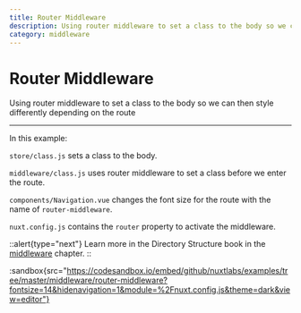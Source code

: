 ```yaml
---
title: Router Middleware
description: Using router middleware to set a class to the body so we can then style differently depending on the route
category: middleware
---
```

# Router Middleware

Using router middleware to set a class to the body so we can then style differently depending on the route

---

In this example:

`store/class.js` sets a class to the body.

`middleware/class.js` uses router middleware to set a class before we enter the route.

`components/Navigation.vue` changes the font size for the route with the name of `router-middleware`.

`nuxt.config.js` contains the `router` property to activate the middleware.

::alert{type="next"}
Learn more in the Directory Structure book in the [middleware](/docs/directory-structure/middleware#router-middleware) chapter.
::

:sandbox{src="https://codesandbox.io/embed/github/nuxtlabs/examples/tree/master/middleware/router-middleware?fontsize=14&hidenavigation=1&module=%2Fnuxt.config.js&theme=dark&view=editor"}
